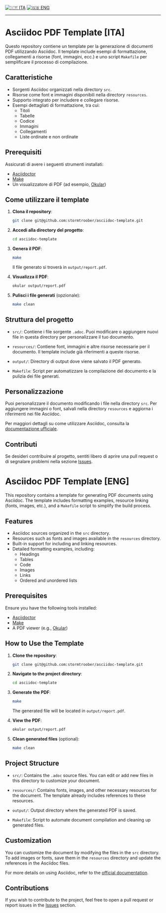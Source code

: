 [![🇮🇹 ITA](https://via.placeholder.com/100x30.png?text=ITA)](#asciidoc-pdf-template-ita) 
[![🇬🇧 ENG](https://via.placeholder.com/100x30.png?text=ENG)](#asciidoc-pdf-template-eng)

---

# Asciidoc PDF Template [ITA]

Questo repository contiene un template per la generazione di documenti PDF utilizzando Asciidoc. Il template include esempi di formattazione, collegamenti a risorse (font, immagini, ecc.) e uno script `Makefile` per semplificare il processo di compilazione.

## Caratteristiche

- Sorgenti Asciidoc organizzati nella directory `src`.
- Risorse come font e immagini disponibili nella directory `resources`.
- Supporto integrato per includere e collegare risorse.
- Esempi dettagliati di formattazione, tra cui:
  - Titoli
  - Tabelle
  - Codice
  - Immagini
  - Collegamenti
  - Liste ordinate e non ordinate

## Prerequisiti

Assicurati di avere i seguenti strumenti installati:

- [Asciidoctor](https://asciidoctor.org/)
- [Make](https://www.gnu.org/software/make/)
- Un visualizzatore di PDF (ad esempio, [Okular](https://okular.kde.org/))

## Come utilizzare il template

1. **Clona il repository**:

   ```bash
   git clone git@github.com:stormtroober/asciidoc-template.git
   ```

2. **Accedi alla directory del progetto**:

   ```bash
   cd asciidoc-template
   ```

3. **Genera il PDF**:

   ```bash
   make
   ```

   Il file generato si troverà in `output/report.pdf`.

4. **Visualizza il PDF**:

   ```bash
   okular output/report.pdf
   ```

5. **Pulisci i file generati** (opzionale):

   ```bash
   make clean
   ```

## Struttura del progetto

- `src/`:
  Contiene i file sorgente `.adoc`. Puoi modificare o aggiungere nuovi file in questa directory per personalizzare il tuo documento.

- `resources/`:
  Contiene font, immagini e altre risorse necessarie per il documento. Il template include già riferimenti a queste risorse.

- `output/`:
  Directory di output dove viene salvato il PDF generato.

- `Makefile`:
  Script per automatizzare la compilazione del documento e la pulizia dei file generati.

## Personalizzazione

Puoi personalizzare il documento modificando i file nella directory `src`. Per aggiungere immagini o font, salvali nella directory `resources` e aggiorna i riferimenti nei file Asciidoc.

Per maggiori dettagli su come utilizzare Asciidoc, consulta la [documentazione ufficiale](https://docs.asciidoctor.org/).

## Contributi

Se desideri contribuire al progetto, sentiti libero di aprire una pull request o di segnalare problemi nella sezione [Issues](https://github.com/stormtroober/asciidoc-template/issues).


# Asciidoc PDF Template [ENG]

This repository contains a template for generating PDF documents using Asciidoc. The template includes formatting examples, resource linking (fonts, images, etc.), and a `Makefile` script to simplify the build process.

## Features

- Asciidoc sources organized in the `src` directory.
- Resources such as fonts and images available in the `resources` directory.
- Built-in support for including and linking resources.
- Detailed formatting examples, including:
  - Headings
  - Tables
  - Code
  - Images
  - Links
  - Ordered and unordered lists

## Prerequisites

Ensure you have the following tools installed:

- [Asciidoctor](https://asciidoctor.org/)
- [Make](https://www.gnu.org/software/make/)
- A PDF viewer (e.g., [Okular](https://okular.kde.org/))

## How to Use the Template

1. **Clone the repository**:

   ```bash
   git clone git@github.com:stormtroober/asciidoc-template.git
   ```

2. **Navigate to the project directory**:

   ```bash
   cd asciidoc-template
   ```

3. **Generate the PDF**:

   ```bash
   make
   ```

   The generated file will be located in `output/report.pdf`.

4. **View the PDF**:

   ```bash
   okular output/report.pdf
   ```

5. **Clean generated files** (optional):

   ```bash
   make clean
   ```

## Project Structure

- `src/`:
  Contains the `.adoc` source files. You can edit or add new files in this directory to customize your document.

- `resources/`:
  Contains fonts, images, and other necessary resources for the document. The template already includes references to these resources.

- `output/`:
  Output directory where the generated PDF is saved.

- `Makefile`:
  Script to automate document compilation and cleaning up generated files.

## Customization

You can customize the document by modifying the files in the `src` directory. To add images or fonts, save them in the `resources` directory and update the references in the Asciidoc files.

For more details on using Asciidoc, refer to the [official documentation](https://asciidoctor.org/docs/).

## Contributions

If you wish to contribute to the project, feel free to open a pull request or report issues in the [Issues](https://github.com/stormtroober/asciidoc-template/issues) section.



